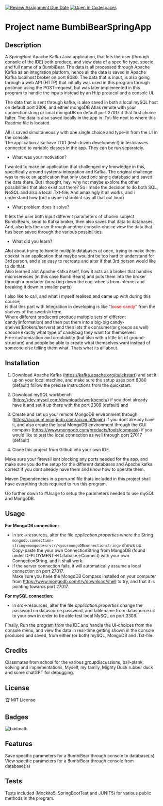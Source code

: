 [![Review Assignment Due Date](https://classroom.github.com/assets/deadline-readme-button-24ddc0f5d75046c5622901739e7c5dd533143b0c8e959d652212380cedb1ea36.svg)](https://classroom.github.com/a/MYVtI0hB)
[![Open in Codespaces](https://classroom.github.com/assets/launch-codespace-7f7980b617ed060a017424585567c406b6ee15c891e84e1186181d67ecf80aa0.svg)](https://classroom.github.com/open-in-codespaces?assignment_repo_id=11361325)
# Project name BumbiBearSpringApp

## Description

A SpringBoot Apache Kafka Java application, that lets the user (through console of the IDE) both produce, and view data of a specific type, specie and full name of a BumbiBear. The data is all processed through Apache Kafka as an integration platform, hence all the data is saved in Apache Kafka localhost broker on port 8080. The data that is input, is also going through a web API (HTTP) that initially was used in this program through postman using the POST-request, but was later implemented in this program to handle the inputs instead by an Http protocol and a console UI.

The data that is sent through kafka, is also saved in both a local mySQL host on default port 3306, and either mongoDB Atlas remote with your connectionstring or local mongoDB on default port 27017 if that first choice falter. The data is also saved locally in the app in .Txt-file next to where this Readme file is located.

All is saved simultaneously with one single choice and type-in from the UI in the console.
<br> The application also have TDD (test-driven development) in testclasses connected to variable classes in the app. They can be run separately.

- What was your motivation?

I wanted to make an application that challenged my knowledge in this, specifically around systems-integration and Kafka. The original challenge was to make an application that only used one single database and saved the data there. 
But i thought, hey, why not maybe explore the other possibilities that also exist out there? So i made the decision to do both SQL, NoSQL and also a local .Txt-file. And amazingly it all works, and i understand how (but maybe i shouldnt say all that out loud)

- What problem does it solve?

It lets the user both input different parameters of chosen subject BumbiBears, send to Kafka broker, then also saves that data to databases. And, also lets the user through another console-choice view the data that has been saved through the various possibilities.

- What did you learn?

Alot about trying to handle multiple databases at once, trying to make them coexist in an application that maybe wouldnt be too hard to understand for 3rd person, and also easy to recreate and alter if that 3rd person would like to do that.
<br> Also learned alot Apache Kafka itself, how it acts as a broker that handles microservices (in this case BumbiBears) and puts them into the broker through a producer (breaking down the cog-wheels from internet and breaking it down in smaller parts)

I also like to call, and what i myself realised and came up with during this course;
<br> is that this part with Integration in developing is like <span style="color:red"> "loose candy" </span>from the shelves of the swedish term. 
<br> Where different producers produce multiple sets of different candy(information) and then put them into a big-big candy-shelves(Brokers/servers) and then lets the consumer(or groups as well) choose exactly what type of candybag they want for themselves.
<br> Free customization and creatability (but also with a little bit of ground-structure) and people be able to create what themselves want instead of someone else telling them what. Thats what its all about.

## Installation
1. Download Apache Kafka (https://kafka.apache.org/quickstart) and set it up on your local machine, and make sure the setup uses port 8080 (default) follow the precise instructions from the quickstart.
2. Download mySQL workbench (https://dev.mysql.com/downloads/workbench/) if you dont already have it and set it up there with the port 3306 (default) and
3. Create and set up your remote MongoDB environment through (https://account.mongodb.com/account/login) if you dont already have it, and also create the local MongoDB environment through the GUI compass (https://www.mongodb.com/products/tools/compass) if you would like to test the local connection as well through port 27017 (default)

4. Clone this project from Github into your own IDE.

Make sure your firewall isnt blocking any ports needed for the app, and make sure you do the setup for the different databases and Apache kafka correct if you dont already have them and know how to operate them.

Maven Dependencies in a pom.xml file thats included in this project shall have everything thats required to run this program.

Go further down to #Usage to setup the parameters needed to use mySQL and MongoDB.

## Usage


<B>For MongoDB connection:</B>
* In src->resources, alter the file <I>application.properties</I> where the String ```mongodb.connection-string=mongodb+srv://<yourmongoDBconnectionstring>``` shows up.  
  Copy-paste the your own ConnectionString from MongoDB (found under DEPLOYMENT->Database->Connect) with your own ConnectionString, and it shall work.
* If the server connection fails, it will automatically assume a local connection on port 27017.  
  Make sure you have the MongoDB Compass installed on your computer from https://www.mongodb.com/try/download/shell to try, and that it is pointing towards port 27017.

<B>For mySQL connection:</B>
* In src->resources, alter the file <I>application.properties</I> 
change the password on datasource.password,  and tablename from datasource.url to your own in order to be able test local MySQL on port 3306.


Finally, Run the program from the IDE and handle the UI-choices from the console menu, and view the data in real-time getting shown in the console produced and saved, from either (or both) mySQL, MongoDB and .Txt-file.


## Credits
Classmates from school for the various groupdiscussions, ball-plank, solving and implementations, Myself, my family, Mighty Duck rubber duck and some chatGPT for debugging.

## License
🏆 MIT License

## Badges
![badmath](https://img.shields.io/badge/Java-100%25-blue)

## Features
Save specific parameters for a BumbiBear through console to database(:s)  
View specific parameters for a BumbiBear through console from database(:s)

## Tests
Tests included (Mockito5, SpringBootTest and JUNIT5) for various public methods in the program.